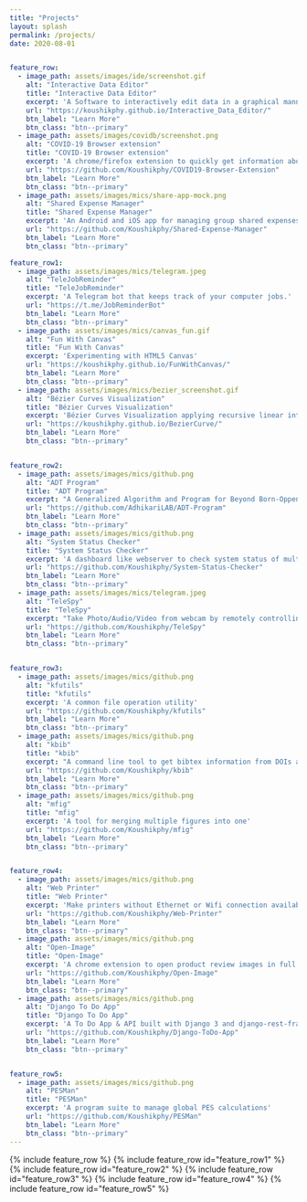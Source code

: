 ```yaml
---
title: "Projects"
layout: splash
permalink: /projects/
date: 2020-08-01


feature_row:
  - image_path: assets/images/ide/screenshot.gif
    alt: "Interactive Data Editor"
    title: "Interactive Data Editor"
    excerpt: 'A Software to interactively edit data in a graphical manner.'
    url: "https://koushikphy.github.io/Interactive_Data_Editor/"
    btn_label: "Learn More"
    btn_class: "btn--primary"
  - image_path: assets/images/covidb/screenshot.png
    alt: "COVID-19 Browser extension"
    title: "COVID-19 Browser extension"
    excerpt: 'A chrome/firefox extension to quickly get information about Coronavirus disease'
    url: "https://github.com/Koushikphy/COVID19-Browser-Extension"
    btn_label: "Learn More"
    btn_class: "btn--primary"
  - image_path: assets/images/mics/share-app-mock.png
    alt: "Shared Expense Manager"
    title: "Shared Expense Manager"
    excerpt: 'An Android and iOS app for managing group shared expenses.'
    url: "https://github.com/Koushikphy/Shared-Expense-Manager"
    btn_label: "Learn More"
    btn_class: "btn--primary"

feature_row1:
  - image_path: assets/images/mics/telegram.jpeg
    alt: "TeleJobReminder"
    title: "TeleJobReminder"
    excerpt: 'A Telegram bot that keeps track of your computer jobs.'
    url: "https://t.me/JobReminderBot"
    btn_label: "Learn More"
    btn_class: "btn--primary"
  - image_path: assets/images/mics/canvas_fun.gif
    alt: "Fun With Canvas"
    title: "Fun With Canvas"
    excerpt: 'Experimenting with HTML5 Canvas'
    url: "https://koushikphy.github.io/FunWithCanvas/"
    btn_label: "Learn More"
    btn_class: "btn--primary"
  - image_path: assets/images/mics/bezier_screenshot.gif
    alt: "Bézier Curves Visualization"
    title: "Bézier Curves Visualization"
    excerpt: 'Bézier Curves Visualization applying recursive linear interpolation'
    url: "https://koushikphy.github.io/BezierCurve/"
    btn_label: "Learn More"
    btn_class: "btn--primary"


feature_row2:
  - image_path: assets/images/mics/github.png
    alt: "ADT Program"
    title: "ADT Program"
    excerpt: "A Generalized Algorithm and Program for Beyond Born-Oppenheimer Equations of 'N' Dimensional Sub-Hilbert Space"
    url: "https://github.com/AdhikariLAB/ADT-Program"
    btn_label: "Learn More"
    btn_class: "btn--primary"
  - image_path: assets/images/mics/github.png
    alt: "System Status Checker"
    title: "System Status Checker"
    excerpt: 'A dashboard like webserver to check system status of multiple PC/Workstation/Cluster in a single place.'
    url: "https://github.com/Koushikphy/System-Status-Checker"
    btn_label: "Learn More"
    btn_class: "btn--primary"
  - image_path: assets/images/mics/telegram.jpeg
    alt: "TeleSpy"
    title: "TeleSpy"
    excerpt: "Take Photo/Audio/Video from webcam by remotely controlling it using a Telegram bot."
    url: "https://github.com/Koushikphy/TeleSpy"
    btn_label: "Learn More"
    btn_class: "btn--primary"


feature_row3:
  - image_path: assets/images/mics/github.png
    alt: "kfutils"
    title: "kfutils"
    excerpt: 'A common file operation utility'
    url: "https://github.com/Koushikphy/kfutils"
    btn_label: "Learn More"
    btn_class: "btn--primary"
  - image_path: assets/images/mics/github.png
    alt: "kbib"
    title: "kbib"
    excerpt: "A command line tool to get bibtex information from DOIs and PDFs"
    url: "https://github.com/Koushikphy/kbib"
    btn_label: "Learn More"
    btn_class: "btn--primary"
  - image_path: assets/images/mics/github.png
    alt: "mfig"
    title: "mfig"
    excerpt: 'A tool for merging multiple figures into one'
    url: "https://github.com/Koushikphy/mfig"
    btn_label: "Learn More"
    btn_class: "btn--primary"


feature_row4:
  - image_path: assets/images/mics/github.png
    alt: "Web Printer"
    title: "Web Printer"
    excerpt: 'Make printers without Ethernet or Wifi connection available on LAN'
    url: "https://github.com/Koushikphy/Web-Printer"
    btn_label: "Learn More"
    btn_class: "btn--primary"
  - image_path: assets/images/mics/github.png
    alt: "Open-Image"
    title: "Open-Image"
    excerpt: 'A chrome extension to open product review images in full screen'
    url: "https://github.com/Koushikphy/Open-Image"
    btn_label: "Learn More"
    btn_class: "btn--primary"
  - image_path: assets/images/mics/github.png
    alt: "Django To Do App"
    title: "Django To Do App"
    excerpt: 'A To Do App & API built with Django 3 and django-rest-framework'
    url: "https://github.com/Koushikphy/Django-ToDo-App"
    btn_label: "Learn More"
    btn_class: "btn--primary"


feature_row5:
  - image_path: assets/images/mics/github.png
    alt: "PESMan"
    title: "PESMan"
    excerpt: 'A program suite to manage global PES calculations'
    url: "https://github.com/Koushikphy/PESMan"
    btn_label: "Learn More"
    btn_class: "btn--primary"
---
```


{% include feature_row %}
{% include feature_row  id="feature_row1" %}
{% include feature_row  id="feature_row2" %}
{% include feature_row  id="feature_row3" %}
{% include feature_row  id="feature_row4" %}
{% include feature_row  id="feature_row5" %}